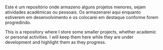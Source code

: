Este é um repositório onde armazeno alguns projetos menores, sejam atividades acadêmicas ou pessoais. Os armazenarei aqui enquanto estiverem em desenvolvimento e os colocarei em destaque conforme forem progredindo.

This is a repository where I store some smaller projects, whether academic or personal activities. I will keep them here while they are under development and highlight them as they progress.
